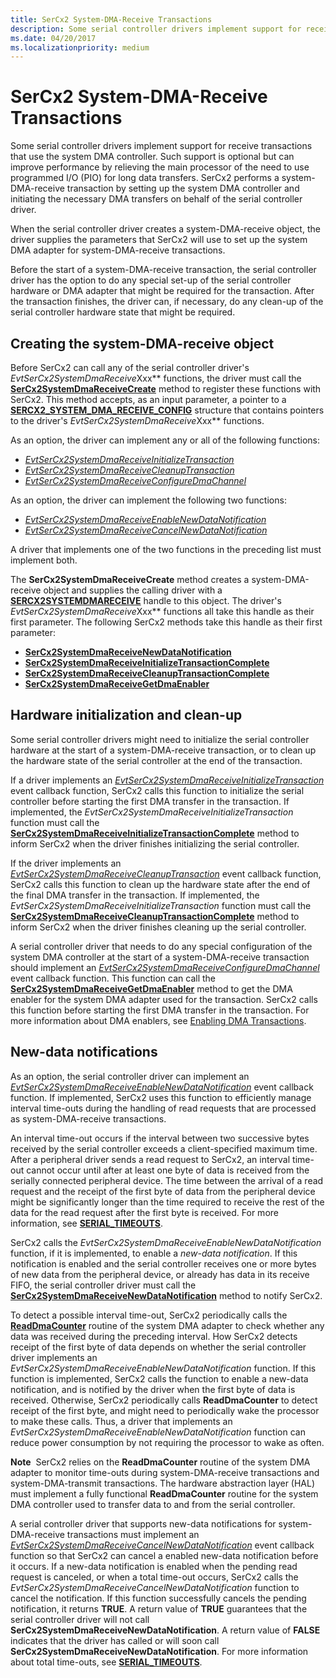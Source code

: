 ```yaml
---
title: SerCx2 System-DMA-Receive Transactions
description: Some serial controller drivers implement support for receive transactions that use the system DMA controller.
ms.date: 04/20/2017
ms.localizationpriority: medium
---
```


# SerCx2 System-DMA-Receive Transactions

Some serial controller drivers implement support for receive transactions that use the system DMA controller. Such support is optional but can improve performance by relieving the main processor of the need to use programmed I/O (PIO) for long data transfers. SerCx2 performs a system-DMA-receive transaction by setting up the system DMA controller and initiating the necessary DMA transfers on behalf of the serial controller driver.

When the serial controller driver creates a system-DMA-receive object, the driver supplies the parameters that SerCx2 will use to set up the system DMA adapter for system-DMA-receive transactions.

Before the start of a system-DMA-receive transaction, the serial controller driver has the option to do any special set-up of the serial controller hardware or DMA adapter that might be required for the transaction. After the transaction finishes, the driver can, if necessary, do any clean-up of the serial controller hardware state that might be required.

## Creating the system-DMA-receive object

Before SerCx2 can call any of the serial controller driver's *EvtSerCx2SystemDmaReceive*Xxx** functions, the driver must call the [**SerCx2SystemDmaReceiveCreate**](/windows-hardware/drivers/ddi/sercx/nf-sercx-sercx2systemdmareceivecreate) method to register these functions with SerCx2. This method accepts, as an input parameter, a pointer to a [**SERCX2\_SYSTEM\_DMA\_RECEIVE\_CONFIG**](/windows-hardware/drivers/ddi/sercx/ns-sercx-_sercx2_system_dma_receive_config) structure that contains pointers to the driver's *EvtSerCx2SystemDmaReceive*Xxx** functions.

As an option, the driver can implement any or all of the following functions:

- [*EvtSerCx2SystemDmaReceiveInitializeTransaction*](/windows-hardware/drivers/ddi/sercx/nc-sercx-evt_sercx2_system_dma_receive_initialize_transaction)
- [*EvtSerCx2SystemDmaReceiveCleanupTransaction*](/windows-hardware/drivers/ddi/sercx/nc-sercx-evt_sercx2_system_dma_receive_cleanup_transaction)
- [*EvtSerCx2SystemDmaReceiveConfigureDmaChannel*](/windows-hardware/drivers/ddi/sercx/nc-sercx-evt_sercx2_system_dma_receive_configure_dma_channel)

As an option, the driver can implement the following two functions:

- [*EvtSerCx2SystemDmaReceiveEnableNewDataNotification*](/windows-hardware/drivers/ddi/sercx/nc-sercx-evt_sercx2_system_dma_receive_enable_new_data_notification)
- [*EvtSerCx2SystemDmaReceiveCancelNewDataNotification*](/windows-hardware/drivers/ddi/sercx/nc-sercx-evt_sercx2_system_dma_receive_cancel_new_data_notification)

A driver that implements one of the two functions in the preceding list must implement both.

The **SerCx2SystemDmaReceiveCreate** method creates a system-DMA-receive object and supplies the calling driver with a [**SERCX2SYSTEMDMARECEIVE**](./sercx2-object-handles.md) handle to this object. The driver's *EvtSerCx2SystemDmaReceive*Xxx** functions all take this handle as their first parameter. The following SerCx2 methods take this handle as their first parameter:

- [**SerCx2SystemDmaReceiveNewDataNotification**](/windows-hardware/drivers/ddi/sercx/nf-sercx-sercx2systemdmareceivenewdatanotification)
- [**SerCx2SystemDmaReceiveInitializeTransactionComplete**](/windows-hardware/drivers/ddi/sercx/nf-sercx-sercx2systemdmareceiveinitializetransactioncomplete)
- [**SerCx2SystemDmaReceiveCleanupTransactionComplete**](/windows-hardware/drivers/ddi/sercx/nf-sercx-sercx2systemdmareceivecleanuptransactioncomplete)
- [**SerCx2SystemDmaReceiveGetDmaEnabler**](/windows-hardware/drivers/ddi/sercx/nf-sercx-sercx2systemdmareceivegetdmaenabler)

## Hardware initialization and clean-up

Some serial controller drivers might need to initialize the serial controller hardware at the start of a system-DMA-receive transaction, or to clean up the hardware state of the serial controller at the end of the transaction.

If a driver implements an [*EvtSerCx2SystemDmaReceiveInitializeTransaction*](/windows-hardware/drivers/ddi/sercx/nc-sercx-evt_sercx2_system_dma_receive_initialize_transaction) event callback function, SerCx2 calls this function to initialize the serial controller before starting the first DMA transfer in the transaction. If implemented, the *EvtSerCx2SystemDmaReceiveInitializeTransaction* function must call the [**SerCx2SystemDmaReceiveInitializeTransactionComplete**](/windows-hardware/drivers/ddi/sercx/nf-sercx-sercx2systemdmareceiveinitializetransactioncomplete) method to inform SerCx2 when the driver finishes initializing the serial controller.

If the driver implements an [*EvtSerCx2SystemDmaReceiveCleanupTransaction*](/windows-hardware/drivers/ddi/sercx/nc-sercx-evt_sercx2_system_dma_receive_cleanup_transaction) event callback function, SerCx2 calls this function to clean up the hardware state after the end of the final DMA transfer in the transaction. If implemented, the *EvtSerCx2SystemDmaReceiveInitializeTransaction* function must call the [**SerCx2SystemDmaReceiveCleanupTransactionComplete**](/windows-hardware/drivers/ddi/sercx/nf-sercx-sercx2systemdmareceivecleanuptransactioncomplete) method to inform SerCx2 when the driver finishes cleaning up the serial controller.

A serial controller driver that needs to do any special configuration of the system DMA controller at the start of a system-DMA-receive transaction should implement an [*EvtSerCx2SystemDmaReceiveConfigureDmaChannel*](/windows-hardware/drivers/ddi/sercx/nc-sercx-evt_sercx2_system_dma_receive_configure_dma_channel) event callback function. This function can call the [**SerCx2SystemDmaReceiveGetDmaEnabler**](/windows-hardware/drivers/ddi/sercx/nf-sercx-sercx2systemdmareceivegetdmaenabler) method to get the DMA enabler for the system DMA adapter used for the transaction. SerCx2 calls this function before starting the first DMA transfer in the transaction. For more information about DMA enablers, see [Enabling DMA Transactions](../wdf/enabling-dma-transactions.md).

## New-data notifications

As an option, the serial controller driver can implement an [*EvtSerCx2SystemDmaReceiveEnableNewDataNotification*](/windows-hardware/drivers/ddi/sercx/nc-sercx-evt_sercx2_system_dma_receive_enable_new_data_notification) event callback function. If implemented, SerCx2 uses this function to efficiently manage interval time-outs during the handling of read requests that are processed as system-DMA-receive transactions.

An interval time-out occurs if the interval between two successive bytes received by the serial controller exceeds a client-specified maximum time. After a peripheral driver sends a read request to SerCx2, an interval time-out cannot occur until after at least one byte of data is received from the serially connected peripheral device. The time between the arrival of a read request and the receipt of the first byte of data from the peripheral device might be significantly longer than the time required to receive the rest of the data for the read request after the first byte is received. For more information, see [**SERIAL\_TIMEOUTS**](/windows-hardware/drivers/ddi/ntddser/ns-ntddser-_serial_timeouts).

SerCx2 calls the *EvtSerCx2SystemDmaReceiveEnableNewDataNotification* function, if it is implemented, to enable a *new-data notification*. If this notification is enabled and the serial controller receives one or more bytes of new data from the peripheral device, or already has data in its receive FIFO, the serial controller driver must call the [**SerCx2SystemDmaReceiveNewDataNotification**](/windows-hardware/drivers/ddi/sercx/nf-sercx-sercx2systemdmareceivenewdatanotification) method to notify SerCx2.

To detect a possible interval time-out, SerCx2 periodically calls the [**ReadDmaCounter**](/windows-hardware/drivers/ddi/wdm/nc-wdm-pread_dma_counter) routine of the system DMA adapter to check whether any data was received during the preceding interval. How SerCx2 detects receipt of the first byte of data depends on whether the serial controller driver implements an *EvtSerCx2SystemDmaReceiveEnableNewDataNotification* function. If this function is implemented, SerCx2 calls the function to enable a new-data notification, and is notified by the driver when the first byte of data is received. Otherwise, SerCx2 periodically calls **ReadDmaCounter** to detect receipt of the first byte, and might need to periodically wake the processor to make these calls. Thus, a driver that implements an *EvtSerCx2SystemDmaReceiveEnableNewDataNotification* function can reduce power consumption by not requiring the processor to wake as often.

**Note**  SerCx2 relies on the **ReadDmaCounter** routine of the system DMA adapter to monitor time-outs during system-DMA-receive transactions and system-DMA-transmit transactions. The hardware abstraction layer (HAL) must implement a fully functional **ReadDmaCounter** routine for the system DMA controller used to transfer data to and from the serial controller.

A serial controller driver that supports new-data notifications for system-DMA-receive transactions must implement an [*EvtSerCx2SystemDmaReceiveCancelNewDataNotification*](/windows-hardware/drivers/ddi/sercx/nc-sercx-evt_sercx2_system_dma_receive_cancel_new_data_notification) event callback function so that SerCx2 can cancel a enabled new-data notification before it occurs. If a new-data notification is enabled when the pending read request is canceled, or when a total time-out occurs, SerCx2 calls the *EvtSerCx2SystemDmaReceiveCancelNewDataNotification* function to cancel the notification. If this function successfully cancels the pending notification, it returns **TRUE**. A return value of **TRUE** guarantees that the serial controller driver will not call **SerCx2SystemDmaReceiveNewDataNotification**. A return value of **FALSE** indicates that the driver has called or will soon call **SerCx2SystemDmaReceiveNewDataNotification**. For more information about total time-outs, see [**SERIAL\_TIMEOUTS**](/windows-hardware/drivers/ddi/ntddser/ns-ntddser-_serial_timeouts).
